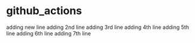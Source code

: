 # github_actions
adding new line
adding 2nd line
adding 3rd line
adding 4th line
adding 5th line
adding 6th line
adding 7th line